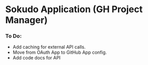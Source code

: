# Sokudo Application (GH Project Manager)


### To Do:
* Add caching for external API calls.
* Move from OAuth App to GitHub App config.
* Add code docs for API
